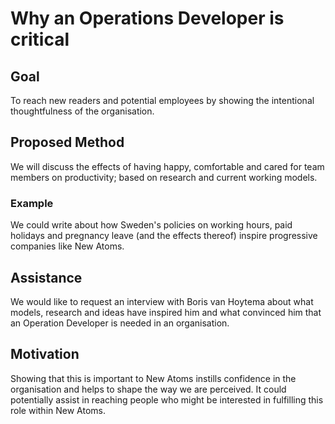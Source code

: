 # Why an Operations Developer is critical

## Goal
To reach new readers and potential employees by showing the intentional thoughtfulness of the organisation. 

## Proposed Method
We will discuss the effects of having happy, comfortable and cared for team members on productivity; based on research and current working models.

### Example
We could write about how Sweden's policies on working hours, paid holidays and pregnancy leave (and the effects thereof) inspire progressive companies like New Atoms.

## Assistance
We would like to request an interview with Boris van Hoytema about what models, research and ideas have inspired him and what convinced him that an Operation Developer is needed in an organisation.

## Motivation
Showing that this is important to New Atoms instills confidence in the organisation and helps to shape the way we are perceived. It could potentially assist in reaching people who might be interested in fulfilling this role within New Atoms.
